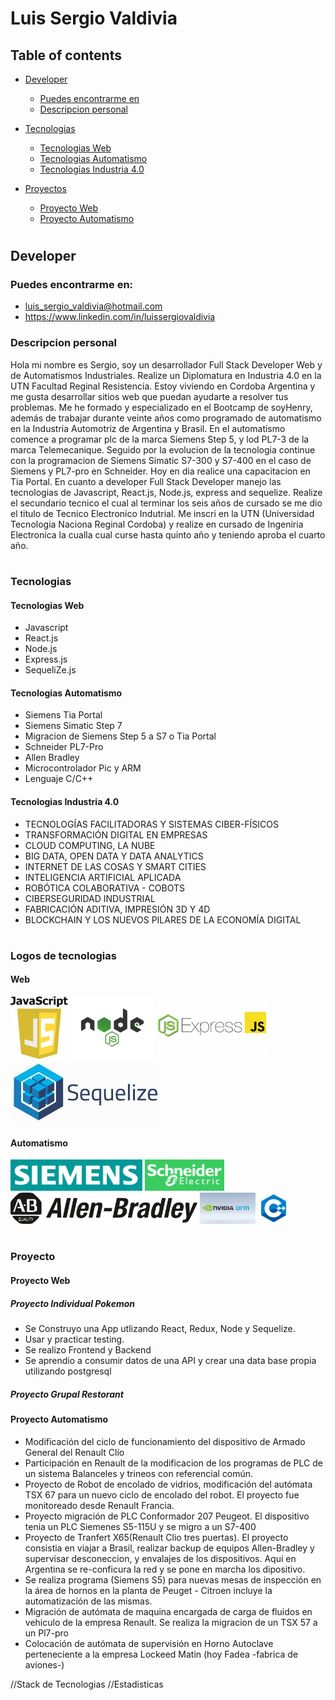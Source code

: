 #  Luis Sergio Valdivia

## Table of contents



* [Developer](#Developer)
    * [Puedes encontrarme en](#technologies)
    * [Descripcion personal](#setup)
* [Tecnologias](#tecnologias)
  *  [Tecnologias Web](#web)
  *  [Tecnologias Automatismo](#automatismo)
   *  [Tecnologias Industria 4.0](#industria40)
  
* [Proyectos](#proyecto)
  *  [Proyecto Web](#proyecto-web)
  *  [Proyecto Automatismo](#proyecto-automatismo)
#
## Developer 


### Puedes encontrarme en:

* [luis_sergio_valdivia@hotmail.com](#email)
* https://www.linkedin.com/in/luissergiovaldivia



### Descripcion personal



<p align="left">
 Hola mi nombre es Sergio, soy un desarrollador  Full Stack Developer Web y de Automatismos Industriales. Realize un Diplomatura en Industria 4.0 en la UTN Facultad Reginal Resistencia. Estoy viviendo en Cordoba Argentina y me gusta desarrollar sitios web que puedan ayudarte a resolver tus problemas.
 Me he formado y especializado en el Bootcamp de soyHenry, además de trabajar durante veinte años como programado de automatismo en la Industria Automotriz de Argentina y Brasil.
 En el automatismo comence a programar plc de la marca Siemens Step 5, y lod PL7-3 de la marca Telemecanique. Seguido por la evolucion de la tecnologia continue con la programacion de Siemens Simatic S7-300 y S7-400 en el caso de Siemens y PL7-pro en Schneider. Hoy en dia realice una capacitacion en Tia Portal.
 En cuanto a developer Full Stack Developer manejo las tecnologias de Javascript,
 React.js, Node.js, express and sequelize.
 Realize el secundario tecnico el cual al terminar los seis años de cursado se me dio el titulo de Tecnico Electronico Indutrial. Me inscri en la UTN (Universidad Tecnologia Naciona Reginal Cordoba) y realize en cursado de Ingeniria Electronica la cualla cual curse hasta quinto año y teniendo aproba el cuarto año. 
 

</p>


#
###  Tecnologias 

#### Tecnologias Web

* Javascript
* React.js
* Node.js 
* Express.js
* SequeliZe.js      

#### Tecnologias Automatismo

* Siemens Tia Portal
* Siemens Simatic Step 7
* Migracion de Siemens Step 5 a S7 o Tia Portal
* Schneider PL7-Pro
* Allen Bradley
* Microcontrolador Pic y ARM
* Lenguaje C/C++

#### Tecnologias Industria 4.0

* TECNOLOGÍAS FACILITADORAS Y SISTEMAS
CIBER-FÍSICOS
* TRANSFORMACIÓN DIGITAL EN EMPRESAS
* CLOUD COMPUTING, LA NUBE
* BIG DATA, OPEN DATA Y DATA ANALYTICS
* INTERNET DE LAS COSAS Y SMART CITIES
* INTELIGENCIA ARTIFICIAL APLICADA
* ROBÓTICA COLABORATIVA - COBOTS
* CIBERSEGURIDAD INDUSTRIAL
* FABRICACIÓN ADITIVA, IMPRESIÓN 3D Y 4D
* BLOCKCHAIN Y LOS NUEVOS PILARES DE LA
ECONOMÍA DIGITAL




#
### Logos de tecnologias 

#### Web

<p align="left">
<img height="100" src="./img/javascript.jpg" /> </img> 
<img height="100" src="./img/nodejs.png" /></img> 
<img height="100" src="./img/expressjs.jpg" /></img>
<img height="100" src="./img/sequelize.jpg" /></img>
</p>
<p align="right">

</p>

#### Automatismo

<p align="left">
<img height="50" src="./img/Siemens.png" />
<img height="50" src="./img/Schneider_Electric_Logo.png" />
<img height="50" src="./img/Allen_Bradley_Logo.png" />
<img height="50" src="./img/arm.jpg" />
<img height="50" src="./img/lenguajeC.jpg" />
</p>



#
###  Proyecto 

#### Proyecto Web
 
##### Proyecto Individual Pokemon

- Se Construyo una App utlizando React, Redux, Node y Sequelize.
- Usar y practicar testing.
- Se realizo Frontend y Backend 
- Se aprendio a consumir datos de una API y crear una data base                 propia utilizando postgresql

##### Proyecto Grupal Restorant

#### Proyecto Automatismo

-  Modificación del ciclo de funcionamiento del dispositivo de Armado General del Renault Clío 
-  Participación en Renault de la modificacion de los programas de PLC de un sistema Balanceles y trineos con referencial común.
- Proyecto de Robot de encolado de vidrios, modificación del autómata TSX 67 para un nuevo ciclo de encolado del robot. El proyecto fue monitoreado desde Renault Francia.
- Proyecto migración de PLC Conformador 207 Peugeot. El dispositivo tenia un PLC Siemenes S5-115U y se migro a un  S7-400
- Proyecto de Tranfert X65(Renault Clio tres puertas). El proyecto consistia en viajar a Brasil, realizar backup de equipos Allen-Bradley y supervisar desconeccion, y envalajes de los dispositivos. Aqui en Argentina se re-conficura la red y se pone en marcha los dipositivo.
- Se realiza programa (Siemens S5) para nuevas mesas de inspección en la área de hornos en la planta de Peuget - Citroen incluye la automatización de las mismas.
- Migración de autómata de maquina encargada de carga de 
  fluidos en vehiculo de la empresa Renault. Se realiza la migracion de un TSX 57 a un Pl7-pro
- Colocación de autómata de supervisión en  Horno Autoclave perteneciente a la empresa Lockeed Matin (hoy Fadea -fabrica de aviones-)
   
     
   
    
  
  
   
     
    
   
   


//Stack de Tecnologias
//Estadisticas